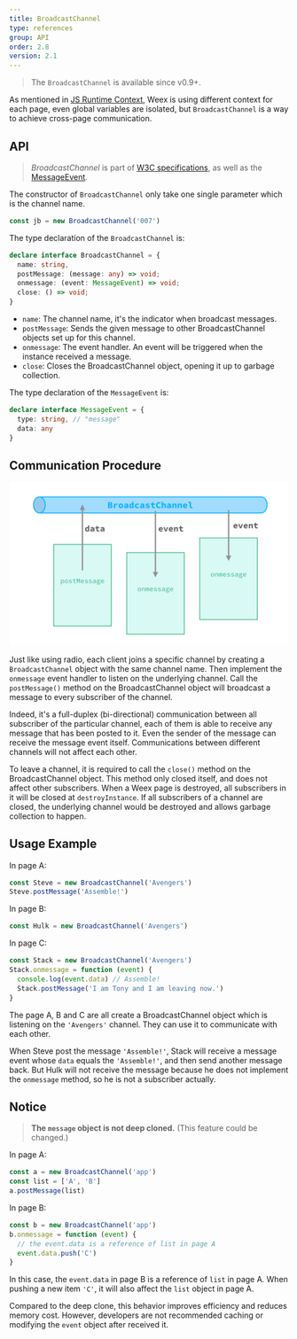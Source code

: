 ```yaml
---
title: BroadcastChannel
type: references
group: API
order: 2.8
version: 2.1
---
```


<!-- toc -->

> The `BroadcastChannel` is available since <span class="api-version">v0.9+</span>.

As mentioned in [JS Runtime Context](./runtime-context.html), Weex is using different context for each page, even global variables are isolated, but `BroadcastChannel` is a way to achieve cross-page communication.

## API

> *BroadcastChannel* is part of [W3C specifications](https://html.spec.whatwg.org/multipage/comms.html#broadcasting-to-other-browsing-contexts), as well as the [MessageEvent](https://html.spec.whatwg.org/multipage/comms.html#messageevent).

The constructor of `BroadcastChannel` only take one single parameter which is the channel name.

```js
const jb = new BroadcastChannel('007')
```

The type declaration of the `BroadcastChannel` is:

```typescript
declare interface BroadcastChannel = {
  name: string,
  postMessage: (message: any) => void;
  onmessage: (event: MessageEvent) => void;
  close: () => void;
}
```

+ `name`: The channel name, it's the indicator when broadcast messages.
+ `postMessage`: Sends the given message to other BroadcastChannel objects set up for this channel.
+ `onmessage`: The event handler. An event will be triggered when the instance received a message.
+ `close`: Closes the BroadcastChannel object, opening it up to garbage collection.

The type declaration of the `MessageEvent` is:

```typescript
declare interface MessageEvent = {
  type: string, // "message"
  data: any
}
```

## Communication Procedure

![BroadcastChannel](./images/BroadcastChannel.png)

Just like using radio, each client joins a specific channel by creating a `BroadcastChannel` object with the same channel name. Then implement the `onmessage` event handler to listen on the underlying channel. Call the `postMessage()` method on the BroadcastChannel object will broadcast a message to every subscriber of the channel.

Indeed, it's a full-duplex (bi-directional) communication between all subscriber of the particular channel, each of them is able to receive any message that has been posted to it. Even the sender of the message can receive the message event itself. Communications between different channels will not affect each other.

To leave a channel, it is required to call the `close()` method on the BroadcastChannel object. This method only closed itself, and does not affect other subscribers. When a Weex page is destroyed, all subscribers in it will be closed at `destroyInstance`. If all subscribers of a channel are closed, the underlying channel would be destroyed and allows garbage collection to happen.

## Usage Example

In page A:

```js
const Steve = new BroadcastChannel('Avengers')
Steve.postMessage('Assemble!')
```

In page B:

```js
const Hulk = new BroadcastChannel('Avengers')
```

In page C:

```js
const Stack = new BroadcastChannel('Avengers')
Stack.onmessage = function (event) {
  console.log(event.data) // Assemble!
  Stack.postMessage('I am Tony and I am leaving now.')
}
```

The page A, B and C are all create a BroadcastChannel object which is listening on the `'Avengers'` channel. They can use it to communicate with each other.

When Steve post the message `'Assemble!'`, Stack will receive a message event whose `data` equals the `'Assemble!'`, and then send another message back. But Hulk will not receive the message because he does not implement the `onmessage` method, so he is not a subscriber actually.

## Notice

> **The `message` object is not deep cloned.** (This feature could be changed.)

In page A:

```js
const a = new BroadcastChannel('app')
const list = ['A', 'B']
a.postMessage(list)
```

In page B:

```js
const b = new BroadcastChannel('app')
b.onmessage = function (event) {
  // the event.data is a reference of list in page A
  event.data.push('C')
}
```

In this case, the `event.data` in page B is a reference of `list` in page A. When pushing a new item `'C'`, it will also affect the `list` object in page A.

Compared to the deep clone, this behavior improves efficiency and reduces memory cost. However, developers are not recommended caching or modifying the `event` object after received it.
